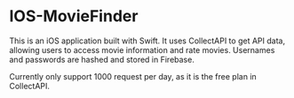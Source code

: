 # IOS-MovieFinder

This is an iOS application built with Swift. It uses CollectAPI to get API data, allowing users to access movie information and rate movies. Usernames and passwords are hashed and stored in Firebase.

Currently only support 1000 request per day, as it is the free plan in CollectAPI.
